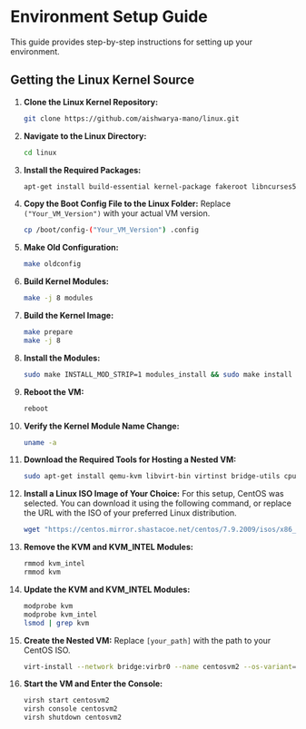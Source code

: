 # Environment Setup Guide

This guide provides step-by-step instructions for setting up your environment.

## Getting the Linux Kernel Source

1. **Clone the Linux Kernel Repository:**
    ```bash
    git clone https://github.com/aishwarya-mano/linux.git
    ```

2. **Navigate to the Linux Directory:**
    ```bash
    cd linux
    ```

3. **Install the Required Packages:**
    ```bash
    apt-get install build-essential kernel-package fakeroot libncurses5-dev libssl-dev ccache bison flex libelf-dev
    ```

4. **Copy the Boot Config File to the Linux Folder:**
    Replace `("Your_VM_Version")` with your actual VM version.
    ```bash
    cp /boot/config-("Your_VM_Version") .config
    ```

5. **Make Old Configuration:**
    ```bash
    make oldconfig
    ```

6. **Build Kernel Modules:**
    ```bash
    make -j 8 modules
    ```

7. **Build the Kernel Image:**
    ```bash
    make prepare
    make -j 8
    ```

8. **Install the Modules:**
    ```bash
    sudo make INSTALL_MOD_STRIP=1 modules_install && sudo make install
    ```

9. **Reboot the VM:**
    ```bash
    reboot
    ```

10. **Verify the Kernel Module Name Change:**
    ```bash
    uname -a
    ```

11. **Download the Required Tools for Hosting a Nested VM:**
    ```bash
    sudo apt-get install qemu-kvm libvirt-bin virtinst bridge-utils cpu-checker
    ```

12. **Install a Linux ISO Image of Your Choice:**
    For this setup, CentOS was selected. You can download it using the following command, or replace the URL with the ISO of your preferred Linux distribution.
    ```bash
    wget "https://centos.mirror.shastacoe.net/centos/7.9.2009/isos/x86_64/CentOS-7-x86_64-Minimal-2207-02.iso"
    ```

13. **Remove the KVM and KVM_INTEL Modules:**
    ```bash
    rmmod kvm_intel
    rmmod kvm
    ```
14. **Update the KVM and KVM_INTEL Modules:**
    ```bash
    modprobe kvm
    modprobe kvm_intel
    lsmod | grep kvm
    ```

15. **Create the Nested VM:**
    Replace `[your_path]` with the path to your CentOS ISO.
    ```bash
    virt-install --network bridge:virbr0 --name centosvm2 --os-variant=centos7.0 --ram=2048 --vcpus=2 --disk size=20 --graphics none --location=[your_path] --extra-args="console=tty0 console=ttyS0,115200" --check all=off
    ```

16. **Start the VM and Enter the Console:**
    ```bash
    virsh start centosvm2
    virsh console centosvm2
    virsh shutdown centosvm2
    ```
